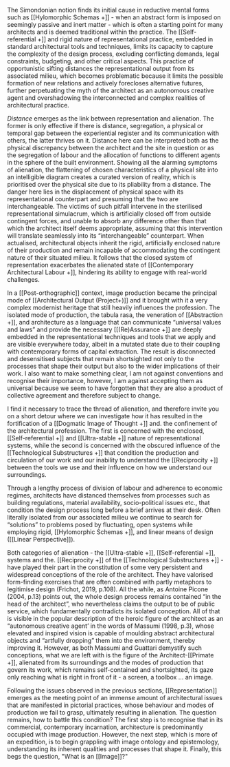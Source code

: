 The Simondonian notion finds its initial cause in reductive mental forms such as [[Hylomorphic Schemas +]] - when an abstract form is imposed on seemingly passive and inert matter - which is often a starting point for many architects and is deemed traditional within the practice. The [[Self-referential +]] and rigid nature of representational practice, embedded in standard architectural tools and techniques, limits its capacity to capture the complexity of the design process, excluding conflicting demands, legal constraints, budgeting, and other critical aspects. This practice of opportunistic sifting distances the representational output from its associated milieu, which becomes problematic because it limits the possible formation of new relations and actively forecloses alternative futures, further perpetuating the myth of the architect as an autonomous creative agent and overshadowing the interconnected and complex realities of architectural practice.

_Distance_ emerges as the link between representation and alienation. The former is only effective if there is distance, segregation, a physical or temporal gap between the experiential register and its communication with others, the latter thrives on it. Distance here can be interpreted both as the physical discrepancy between the architect and the site in question or as the segregation of labour and the allocation of functions to different agents in the sphere of the built environment. Showing all the alarming symptoms of alienation, the flattening of chosen characteristics of a physical site into an intelligible diagram creates a curated version of reality, which is prioritised over the physical site due to its pliability from a distance. The danger here lies in the displacement of physical space with its representational counterpart and presuming that the two are interchangeable. The victims of such pitfall intervene in the sterilised representational simulacrum, which is artificially closed off from outside contingent forces, and unable to absorb any difference other than that which the architect itself deems appropriate, assuming that this intervention will translate seamlessly into its “interchangeable” counterpart. When actualised, architectural objects inherit the rigid, artificially enclosed nature of their production and remain incapable of accommodating the contingent nature of their situated milieu. It follows that the closed system of representation exacerbates the alienated state of [[Contemporary Architectural Labour +]], hindering its ability to engage with real-world challenges.

In a [[Post-orthographic]] context, image production became the principal mode of [[Architectural Output (Project+)]] and it brought with it a very complex modernist heritage that still heavily influences the profession. The isolated mode of production, the tabula rasa, the veneration of [[Abstraction +]], and architecture as a language that can communicate “universal values and laws” and provide the necessary [[(Re)Assurance +]] are deeply embedded in the representational techniques and tools that we apply and are visible everywhere today, albeit in a mutated state due to their coupling with contemporary forms of capital extraction. The result is disconnected and desensitised subjects that remain shortsighted not only to the processes that shape their output but also to the wider implications of their work. I also want to make something clear, I am not against conventions and recognise their importance, however, I am against accepting them as universal because we seem to have forgotten that they are also a product of collective agreement and therefore subject to change.

I find it necessary to trace the thread of alienation, and therefore invite you on a short detour where we can investigate how it has resulted in the fortification of a [[Dogmatic Image of Thought +]] and. the confinement of the architectural profession. The first is concerned with the enclosed, [[Self-referential +]] and [[Ultra-stable +]] nature of representational systems, while the second is concerned with the obscured influence of the [[Technological Substructures +]] that condition the production and circulation of our work and our inability to understand the [[Reciprocity +]] between the tools we use and their influence on how we understand our surroundings.

Through a lengthy process of division of labour and adherence to economic regimes, architects have distanced themselves from processes such as building regulations, material availability, socio-political issues etc., that condition the design process long before a brief arrives at their desk. Often literally isolated from our associated milieu we continue to search for “solutions” to problems posed by fluctuating, open systems while employing rigid, [[Hylomorphic Schemas +]], and linear means of design ([[Linear Perspective]]). 

Both categories of alienation - the [[Ultra-stable +]], [[Self-referential +]], systems and the. [[Reciprocity +]] of the [[Technological Substructures +]] - have played their part in the constitution of some very persistent and widespread conceptions of the role of the architect. They have valorised form-finding exercises that are often combined with partly metaphors to legitimise design (Frichot, 2019, p.108). All the while, as Antoine Picone (2004, p.13) points out, the whole design process remains contained “in the head of the architect”, who nevertheless claims the output to be of public service, which fundamentally contradicts its isolated conception. All of that is visible in the popular description of the heroic figure of the architect as an “autonomous creative agent’ in the words of Massumi (1998, p.3), whose elevated and inspired vision is capable of moulding abstract architectural objects and “artfully dropping” them into the environment, thereby improving it. However, as both Massumi and Guattari demystify such conceptions, what we are left with is the figure of the Architect-[[Primate +]], alienated from its surroundings and the modes of production that govern its work, which remains self-contained and shortsighted, its gaze only reaching what is right in front of it - a screen, a toolbox … an image.

Following the issues observed in the previous sections, [[Representation]] emerges as the meeting point of an immense amount of architectural issues that are manifested in pictorial practices, whose behaviour and modes of production we fail to grasp, ultimately resulting in alienation. The question remains, how to battle this condition? The first step is to recognise that in its commercial, contemporary incarnation, architecture is predominantly occupied with image production. However, the next step, which is more of an expedition, is to begin grappling with image ontology and epistemology, understanding its inherent qualities and processes that shape it. Finally, this begs the question, "What is an [[Image]]?"
